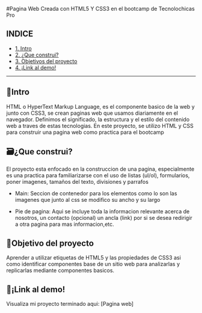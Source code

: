#Pagina Web
Creada con HTML5 Y CSS3 en el bootcamp de Tecnolochicas Pro

## INDICE
* [1. Intro](https://github.com/EstefaniaLeonR/KirbyWebPage/blob/main/README.md#intro)
* [2. ¿Que construi?](https://github.com/EstefaniaLeonR/KirbyWebPage/edit/main/README.md#%EF%B8%8Fque-construi)
* [3. Objetivos del proyecto](https://github.com/EstefaniaLeonR/KirbyWebPage/edit/main/README.md#objetivo-del-proyecto)
* [4. ¡Link al demo!](https://github.com/EstefaniaLeonR/KirbyWebPage/edit/main/README.md#link-al-demo)
***

## 📖Intro
HTML o HyperText Markup Language, es el componente basico de la web y junto con CSS3, se crean paginas web que usamos diariamente en el navegador. Definimos el significado, la estructura y el estilo del contenido web a traves de estas tecnologias.
En este proyecto, se utilizo HTML y CSS para construir una pagina web como practica para el bootcamp

## 🗃️¿Que construi?
El proyecto esta enfocado en la construccion de una pagina, especialmente es una practica para familiarizarse con el uso de listas (ul/ol), formularios, poner imagenes, tamaños del texto, divisiones y parrafos 

* Main: Seccion de contenedor para los elementos como lo son las imagenes que junto al css se modifico su ancho y su largo

* Pie de pagina: Aqui se incluye toda la informacion relevante acerca de nosotros, un contacto (opcional) un ancla (link) por si se desea redirigir a otra pagina para mas informacion,etc.

## 📌Objetivo del proyecto
Aprender a utilizar etiquetas de HTML5 y las propiedades de CSS3 asi como identificar componentes base de un sitio web para analizarlas y replicarlas mediante componentes basicos.

## 🔗¡Link al demo! 
Visualiza mi proyecto terminado aqui: [Pagina web] 
